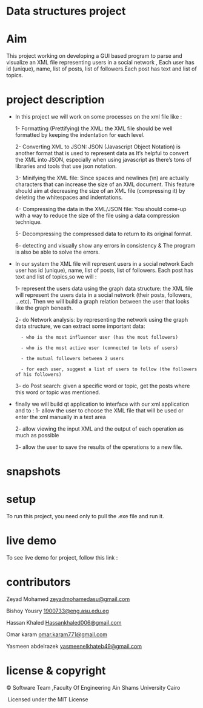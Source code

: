# Data structures project # 

# Aim #
This project working on developing a GUI based program to parse and visualize an XML file representing users in a social network
, Each user has id (unique), name, list of posts, list of followers.Each post has text and list of topics.

# project description # 
- In this project we will work on some processes on the xml file like :

  1- Formatting (Prettifying) the XML: the XML file should be well formatted by keeping the 
indentation for each level.

   2- Converting XML to JSON: JSON (Javascript Object Notation) is another format that is used 
to represent data as It’s helpful to convert the XML into JSON, especially when using 
javascript as there’s tons of libraries and tools that use json notation.  
   
   3- Minifying the XML file: Since spaces and newlines (\n) are actually characters that can 
increase the size of an XML document. This feature should aim at decreasing the size of 
an XML file (compressing it) by deleting the whitespaces and indentations.

   4- Compressing the data in the XML/JSON file: You should come-up with a way to reduce the 
size of the file using a data compression technique.

   5- Decompressing the compressed data to return to its original format.

   6- detecting and visually show any errors in consistency & The program is also be able to solve the errors. 

- In our system the XML file will represent users in a social network
Each user has id (unique), name, list of posts, list of followers.
Each post has text and list of topics,so we will : 

    1- represent the users data using the graph data structure: the XML file will represent the 
users data in a social network (their posts, followers, ...etc). Then we will build a graph relation between the user that looks like the graph 
beneath.

    2- do Network analysis: by representing the network using the graph data structure, we can 
extract some important data:

        - who is the most influencer user (has the most followers)

        - who is the most active user (connected to lots of users)

        - the mutual followers between 2 users

        - for each user, suggest a list of users to follow (the followers of his followers)
     3- do  Post search: given a specific word or topic, get the posts where this word or topic was 
mentioned.

- finally we will build qt application to interface with our xml application and to : 
     1- allow the user to choose the XML file that will be used or enter the xml 
manually in a text area

     2- allow viewing the input XML and the output of each operation as much as 
possible

     3- allow the user to save the results of the operations to a new file.

# snapshots # 



# setup #
To run this project, you need only to pull the .exe file and run it. 

# live demo # 
To see live demo for project, follow this link :


# contributors # 
Zeyad Mohamed zeyadmohamedasu@gmail.com

Bishoy Yousry 1900733@eng.asu.edu.eg

Hassan Khaled Hassankhaled006@gmail.com

Omar karam omar.karam771@gmail.com

Yasmeen abdelrazek yasmeenelkhateb49@gmail.com

# license & copyright #
© Software Team ,Faculty Of Engineering Ain Shams University Cairo

​ Licensed under the MIT License
